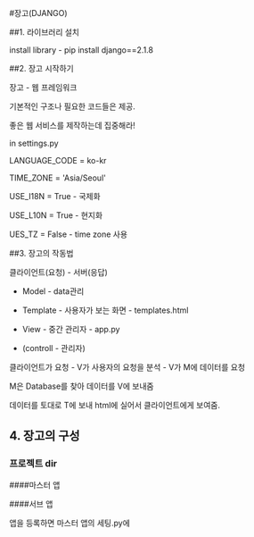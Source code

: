 #장고(DJANGO)

##1. 라이브러리 설치

install library - pip install django==2.1.8

##2. 장고 시작하기
 
 장고 - 웹 프레임워크 
 
 기본적인 구조나 필요한 코드들은 제공.
 
 좋은 웹 서비스를 제작하는데 집중해라!
 
 in settings.py 
 
 LANGUAGE_CODE = ko-kr
 
 TIME_ZONE = 'Asia/Seoul'
 
 USE_I18N = True - 국제화

 USE_L10N = True - 현지화
 
 UES_TZ = False - time zone 사용
 

##3. 장고의 작동법

클라이언트(요청) - 서버(응답)

* Model - data관리

* Template - 사용자가 보는 화면 - templates.html

* View - 중간 관리자 - app.py

* (controll - 관리자)

클라이언트가 요청 - V가 사용자의 요청을 분석 - V가 M에 데이터를 요청 
 
 M은 Database를 찾아 데이터를 V에 보내줌
 
 
 데이터를 토대로 T에 보내 html에 실어서 클라이언트에게 보여줌. 
 
 
 ## 4. 장고의 구성
 
 ### 프로젝트 dir
 
 ####마스터 앱
 
 
 
 ####서브 앱
 
 앱을 등록하면 마스터 앱의 세팅.py에